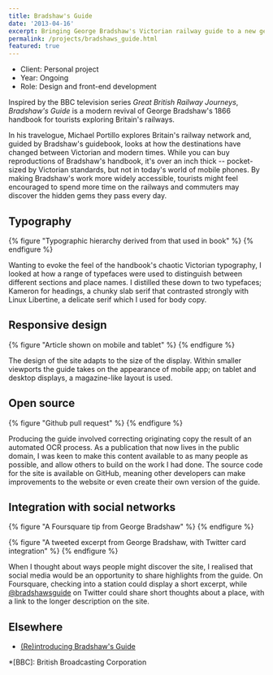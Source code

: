 ```yaml
---
title: Bradshaw's Guide
date: '2013-04-16'
excerpt: Bringing George Bradshaw's Victorian railway guide to a new generation.
permalink: /projects/bradshaws_guide.html
featured: true
---
```

* Client: Personal project
* Year: Ongoing
* Role: Design and front-end development

Inspired by the BBC television series <cite>Great British Railway Journeys</cite>, _Bradshaw's Guide_ is a modern revival of George Bradshaw's 1866 handbook for tourists exploring Britain's railways.

In his travelogue, Michael Portillo explores Britain's railway network and, guided by Bradshaw's guidebook, looks at how the destinations have changed between Victorian and modern times. While you can buy reproductions of Bradshaw's handbook, it's over an inch thick -- pocket-sized by Victorian standards, but not in today's world of mobile phones. By making Bradshaw's work more widely accessible, tourists might feel encouraged to spend more time on the railways and commuters may discover the hidden gems they pass every day.

## Typography
{% figure "Typographic hierarchy derived from that used in book" %}
{% endfigure %}

Wanting to evoke the feel of the handbook's chaotic Victorian typography, I looked at how a range of typefaces were used to distinguish between different sections and place names. I distilled these down to two typefaces; Kameron for headings, a chunky slab serif that contrasted strongly with Linux Libertine, a delicate serif which I used for body copy.

## Responsive design
{% figure "Article shown on mobile and tablet" %}
{% endfigure %}

The design of the site adapts to the size of the display. Within smaller viewports the guide takes on the appearance of mobile app; on tablet and desktop displays, a magazine-like layout is used.

## Open source
{% figure "Github pull request" %}
{% endfigure %}

Producing the guide involved correcting originating copy the result of an automated OCR process. As a publication that now lives in the public domain, I was keen to make this content available to as many people as possible, and allow others to build on the work I had done. The source code for the site is available on GitHub, meaning other developers can make improvements to the website or even create their own version of the guide.

## Integration with social networks
{% figure "A Foursquare tip from George Bradshaw" %}
{% endfigure %}

{% figure "A tweeted excerpt from George Bradshaw, with Twitter card integration" %}
{% endfigure %}

When I thought about ways people might discover the site, I realised that social media would be an opportunity to share highlights from the guide. On Foursquare, checking into a station could display a short excerpt, while [@bradshawsguide][1] on Twitter could share short thoughts about a place, with a link to the longer description on the site.

## Elsewhere
* [(Re)introducing Bradshaw's Guide][2]

[1]: https://twitter.com/bradshawsguide
[2]: /2013/04/bradshaws_guide

*[BBC]: British Broadcasting Corporation
